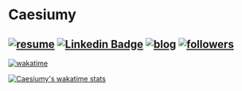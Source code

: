 # Caesiumy
[![resume](https://img.shields.io/badge/Resume-white?style=for-the-badge&logo=notion&logoColor=black&link=https://caesiumy.notion.site/4d6e764b28e94d34ac0b56ea388822ae)](https://caesiumy.notion.site/2022-08-ver-12db0c3fc69543389a4854fa98d3edc0)
[![Linkedin Badge](https://img.shields.io/badge/-LinkedIn-blue?style=for-the-badge&logo=Linkedin&logoColor=white&link=https://www.linkedin.com/in/chang-sik-yoon-120757217/)](https://www.linkedin.com/in/chang-sik-yoon-120757217/)
[![blog](https://img.shields.io/badge/github-blog-000000?style=for-the-badge&logo=github&logoColor=white&link=https://caesiumy.github.io/)](https://caesiumy.github.io/)
[![followers](https://img.shields.io/github/followers/caesiumy?style=for-the-badge&logo=github&link=https://github.com/CaesiumY)](https://github.com/CaesiumY)
---
[![wakatime](https://wakatime.com/badge/user/3b78f42b-d932-4c9b-93ee-2784f15d9b5f.svg?style=for-the-badge)](https://wakatime.com/@3b78f42b-d932-4c9b-93ee-2784f15d9b5f)

[![Caesiumy's wakatime stats](https://github-readme-stats.vercel.app/api/wakatime?username=Caesiumy&layout=compact&langs_count=20)](https://wakatime.com/@Caesiumy)
